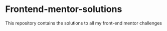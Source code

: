 # Frontend-mentor-solutions
This repository contains the solutions to all my front-end mentor challenges
